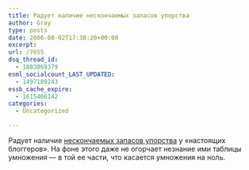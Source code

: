 ```yaml
---
title: Радует наличие нескончаемых запасов упорства
author: Gray
type: posts
date: 2006-08-02T17:38:20+00:00
excerpt:
url: /7655
dsq_thread_id:
  - 1883869379
esml_socialcount_LAST_UPDATED:
  - 1497189243
essb_cache_expire:
  - 1615466142
categories:
  - Uncategorized

---
```








Радует наличие <a href="http://internetno.net/2006/07/31/opros-est-li-buduschee-u-blogsummit/" target="_blank">нескончаемых запасов упорства</a> у &#171;настоящих блоггеров&#187;. На фоне этого даже не огорчает незнание ими таблицы умножения &#8212; в той ее части, что касается умножения на ноль.